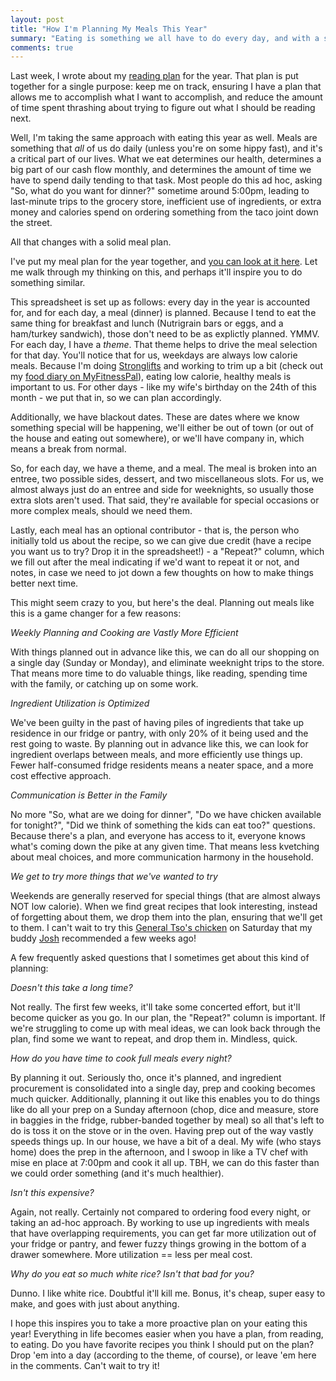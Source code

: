 ```yaml
---
layout: post
title: "How I'm Planning My Meals This Year"
summary: "Eating is something we all have to do every day, and with a solid plan, you can keep it efficient and healthy. Here's how I'm planning out my meals, so it doesn't distract me from the important things."
comments: true
---
```


Last week, I wrote about my [reading plan][readingplan] for the year. That plan is put together for a single purpose: keep me on track, ensuring I have a plan that allows me to accomplish what I want to accomplish, and reduce the amount of time spent thrashing about trying to figure out what I should be reading next. 

Well, I'm taking the same approach with eating this year as well. Meals are something that _all_ of us do daily (unless you're on some hippy fast), and it's a critical part of our lives. What we eat determines our health, determines a big part of our cash flow monthly, and determines the amount of time we have to spend daily tending to that task. Most people do this ad hoc, asking "So, what do you want for dinner?" sometime around 5:00pm, leading to last-minute trips to the grocery store, inefficient use of ingredients, or extra money and calories spend on ordering something from the taco joint down the street. 

All that changes with a solid meal plan.

I've put my meal plan for the year together, and [you can look at it here][mealplan]. Let me walk through my thinking on this, and perhaps it'll inspire you to do something similar. 

This spreadsheet is set up as follows: every day in the year is accounted for, and for each day, a meal (dinner) is planned. Because I tend to eat the same thing for breakfast and lunch (Nutrigrain bars or eggs, and a ham/turkey sandwich), those don't need to be as explictly planned. YMMV. For each day, I have a _theme_. That theme helps to drive the meal selection for that day. You'll notice that for us, weekdays are always low calorie meals. Because I'm doing [Stronglifts][stronglifts] and working to trim up a bit (check out my [food diary on MyFitnessPal][mfp]), eating low calorie, healthy meals is important to us. For other days - like my wife's birthday on the 24th of this month - we put that in, so we can plan accordingly. 

Additionally, we have blackout dates. These are dates where we know something special will be happening, we'll either be out of town (or out of the house and eating out somewhere), or we'll have company in, which means a break from normal. 

So, for each day, we have a theme, and a meal. The meal is broken into an entree, two possible sides, dessert, and two miscellaneous slots. For us, we almost always just do an entree and side for weeknights, so usually those extra slots aren't used. That said, they're available for special occasions or more complex meals, should we need them. 

Lastly, each meal has an optional contributor - that is, the person who initially told us about the recipe, so we can give due credit (have a recipe you want us to try? Drop it in the spreadsheet!) - a "Repeat?" column, which we fill out after the meal indicating if we'd want to repeat it or not, and notes, in case we need to jot down a few thoughts on how to make things better next time. 

This might seem crazy to you, but here's the deal. Planning out meals like this is a game changer for a few reasons:

*Weekly Planning and Cooking are Vastly More Efficient*

With things planned out in advance like this, we can do all our shopping on a single day (Sunday or Monday), and eliminate weeknight trips to the store. That means more time to do valuable things, like reading, spending time with the family, or catching up on some work. 

*Ingredient Utilization is Optimized*

We've been guilty in the past of having piles of ingredients that take up residence in our fridge or pantry, with only 20% of it being used and the rest going to waste. By planning out in advance like this, we can look for ingredient overlaps between meals, and more efficiently use things up. Fewer half-consumed fridge residents means a neater space, and a more cost effective approach.

*Communication is Better in the Family*

No more "So, what are we doing for dinner", "Do we have chicken available for tonight?", "Did we think of something the kids can eat too?" questions. Because there's a plan, and everyone has access to it, everyone knows what's coming down the pike at any given time. That means less kvetching about meal choices, and more communication harmony in the household.

*We get to try more things that we've wanted to try*

Weekends are generally reserved for special things (that are almost always NOT low calorie). When we find great recipes that look interesting, instead of forgetting about them, we drop them into the plan, ensuring that we'll get to them. I can't wait to try this [General Tso's chicken][generaltsos] on Saturday that my buddy [Josh][josh] recommended a few weeks ago!

A few frequently asked questions that I sometimes get about this kind of planning:

*Doesn't this take a long time?*

Not really. The first few weeks, it'll take some concerted effort, but it'll become quicker as you go. In our plan, the "Repeat?" column is important. If we're struggling to come up with meal ideas, we can look back through the plan, find some we want to repeat, and drop them in. Mindless, quick.

*How do you have time to cook full meals every night?*

By planning it out. Seriously tho, once it's planned, and ingredient procurement is consolidated into a single day, prep and cooking becomes much quicker. Additionally, planning it out like this enables you to do things like do all your prep on a Sunday afternoon (chop, dice and measure, store in baggies in the fridge, rubber-banded together by meal) so all that's left to do is toss it on the stove or in the oven. Having prep out of the way vastly speeds things up. In our house, we have a bit of a deal. My wife (who stays home) does the prep in the afternoon, and I swoop in like a TV chef with mise en place at 7:00pm and cook it all up. TBH, we can do this faster than we could order something (and it's much healthier).

*Isn't this expensive?*

Again, not really. Certainly not compared to ordering food every night, or taking an ad-hoc approach. By working to use up ingredients with meals that have overlapping requirements, you can get far more utilization out of your fridge or pantry, and fewer fuzzy things growing in the bottom of a drawer somewhere. More utilization == less per meal cost. 

*Why do you eat so much white rice? Isn't that bad for you?*

Dunno. I like white rice. Doubtful it'll kill me. Bonus, it's cheap, super easy to make, and goes with just about anything. 

I hope this inspires you to take a more proactive plan on your eating this year! Everything in life becomes easier when you have a plan, from reading, to eating. Do you have favorite recipes you think I should put on the plan? Drop 'em into a day (according to the theme, of course), or leave 'em here in the comments. Can't wait to try it!

[readingplan]: http://justindavis.co/2017/01/10/my-2017-reading-plan/
[mealplan]: https://docs.google.com/spreadsheets/d/1eGhr867qzec6kJ-939kYeJXPgqOnYU2mmJ5SH9mZaqY/edit#gid=0
[josh]: https://twitter.com/joshtronic
[generaltsos]: http://allrecipes.com/recipe/91499/general-tsaos-chicken-ii/
[stronglifts]: http://justindavis.co/2017/01/03/stronglifts-5-x-5/
[mfp]: http://www.myfitnesspal.com/food/diary/jwd2a
